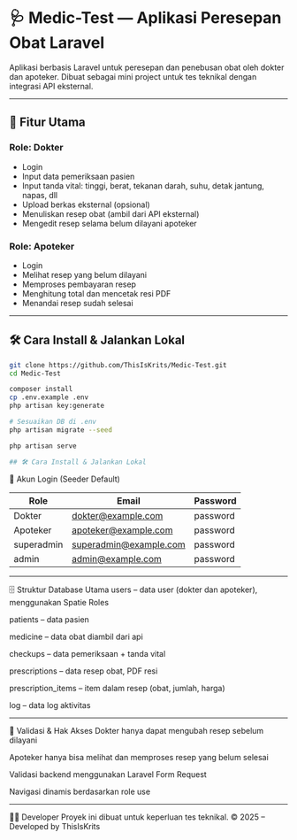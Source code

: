 # 🩺 Medic-Test — Aplikasi Peresepan Obat Laravel

Aplikasi berbasis Laravel untuk peresepan dan penebusan obat oleh dokter dan apoteker. Dibuat sebagai mini project untuk tes teknikal dengan integrasi API eksternal.

---

## 🚀 Fitur Utama

### Role: Dokter
- Login
- Input data pemeriksaan pasien
- Input tanda vital: tinggi, berat, tekanan darah, suhu, detak jantung, napas, dll
- Upload berkas eksternal (opsional)
- Menuliskan resep obat (ambil dari API eksternal)
- Mengedit resep selama belum dilayani apoteker

### Role: Apoteker
- Login
- Melihat resep yang belum dilayani
- Memproses pembayaran resep
- Menghitung total dan mencetak resi PDF
- Menandai resep sudah selesai

---

## 🛠️ Cara Install & Jalankan Lokal

```bash
git clone https://github.com/ThisIsKrits/Medic-Test.git
cd Medic-Test

composer install
cp .env.example .env
php artisan key:generate

# Sesuaikan DB di .env
php artisan migrate --seed

php artisan serve

## 🛠️ Cara Install & Jalankan Lokal

```

🔐 Akun Login (Seeder Default)

| Role     | Email                                               | Password |
| -------- | --------------------------------------------------- | -------- |
| Dokter   | [dokter@example.com](mailto:dokter@example.com)     | password |
| Apoteker | [apoteker@example.com](mailto:apoteker@example.com) | password |
| superadmin | [superadmin@example.com](mailto:superadmin@example.com) | password |
| admin | [admin@example.com](mailto:admin@example.com) | password |

---

🗄️ Struktur Database Utama
users – data user (dokter dan apoteker), menggunakan Spatie Roles

patients – data pasien

medicine – data obat diambil dari api

checkups – data pemeriksaan + tanda vital

prescriptions – data resep obat, PDF resi

prescription_items – item dalam resep (obat, jumlah, harga)

log – data log aktivitas

---

🧾 Validasi & Hak Akses
Dokter hanya dapat mengubah resep sebelum dilayani

Apoteker hanya bisa melihat dan memproses resep yang belum selesai

Validasi backend menggunakan Laravel Form Request

Navigasi dinamis berdasarkan role use

---

🧑‍💻 Developer
Proyek ini dibuat untuk keperluan tes teknikal.
© 2025 – Developed by ThisIsKrits
